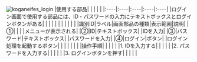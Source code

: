 ![koganeifes_login](img/koganeifes_login.png)
|使用する部品| | | | |
|:----|:----|:----|:----|:----|
|ログイン画面で使用する部品には、ID・パスワードの入力にテキストボックスとログインボタンがある| | | | |
| | | | | |
|識別ID|ラベル|画面部品の種類|表示範囲|説明|
|①| | | |メニューが表示される|
|②|ID|テキストボックス| |IDを入力|
|③|パスワード|テキストボックス| |パスワードを入力|
|④|ログイン|ボタン| |ログイン処理を起動するボタン|
| | | | | |
|操作手順| | | | |
|1. IDを入力する| | | | |
|2. パスワードを入力する| | | | |
|3. ログインボタンを押す| | | | |

